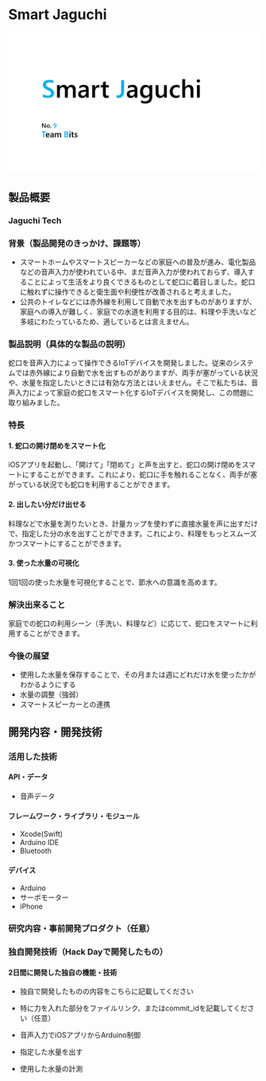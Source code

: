 # Smart Jaguchi

[![](SmartJaguchi.png)](https://youtu.be/cXqI_sFngC0)

## 製品概要
### Jaguchi Tech

### 背景（製品開発のきっかけ、課題等）
- スマートホームやスマートスピーカーなどの家庭への普及が進み、電化製品などの音声入力が使われている中、まだ音声入力が使われておらず、導入することによって生活をより良くできるものとして蛇口に着目しました。蛇口に触れずに操作できると衛生面や利便性が改善されると考えました。
- 公共のトイレなどには赤外線を利用して自動で水を出すものがありますが、家庭への導入が難しく、家庭での水道を利用する目的は、料理や手洗いなど多岐にわたっているため、適しているとは言えません。

### 製品説明（具体的な製品の説明）
蛇口を音声入力によって操作できるIoTデバイスを開発しました。従来のシステムでは赤外線により自動で水を出すものがありますが、両手が塞がっている状況や、水量を指定したいときには有効な方法とはいえません。そこで私たちは、音声入力によって家庭の蛇口をスマート化するIoTデバイスを開発し、この問題に取り組みました。

### 特長

#### 1. 蛇口の開け閉めをスマート化
iOSアプリを起動し、「開けて」「閉めて」と声を出すと、蛇口の開け閉めをスマートにすることができます。これにより、蛇口に手を触れることなく、両手が塞がっている状況でも蛇口を利用することができます。

#### 2. 出したい分だけ出せる
料理などで水量を測りたいとき、計量カップを使わずに直接水量を声に出すだけで、指定した分の水を出すことができます。これにより、料理をもっとスムーズかつスマートにすることができます。

#### 3. 使った水量の可視化
1回1回の使った水量を可視化することで、節水への意識を高めます。

### 解決出来ること
家庭での蛇口の利用シーン（手洗い、料理など）に応じて、蛇口をスマートに利用することができます。


### 今後の展望
* 使用した水量を保存することで、その月または週にどれだけ水を使ったかがわかるようにする
* 水量の調整（強弱）
* スマートスピーカーとの連携

## 開発内容・開発技術
### 活用した技術
#### API・データ
* 音声データ

#### フレームワーク・ライブラリ・モジュール
* Xcode(Swift)
* Arduino IDE
* Bluetooth

#### デバイス
* Arduino
* サーボモーター
* iPhone

### 研究内容・事前開発プロダクト（任意）

### 独自開発技術（Hack Dayで開発したもの）
#### 2日間に開発した独自の機能・技術
* 独自で開発したものの内容をこちらに記載してください
* 特に力を入れた部分をファイルリンク、またはcommit_idを記載してください（任意）

* 音声入力でiOSアプリからArduino制御
* 指定した水量を出す
* 使用した水量の計測
